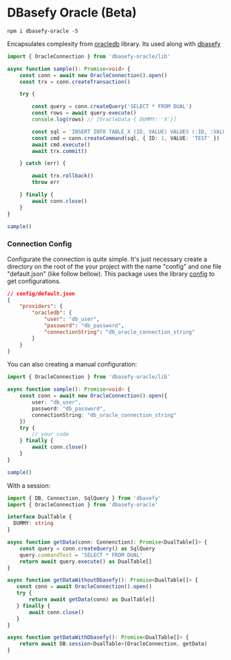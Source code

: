 # DBasefy Oracle (Beta)

````
npm i dbasefy-oracle -S
````

Encapsulates complexity from [oracledb](https://github.com/oracle/node-oracledb/blob/master/doc/api.md) library. Its used along with [dbasefy](https://www.npmjs.com/package/dbasefy)

```typescript
import { OracleConnection } from 'dbasefy-oracle/lib'

async function sample(): Promise<void> {
    const conn = await new OracleConnection().open()
    const trx = conn.createTransaction()

    try {

        const query = conn.createQuery('SELECT * FROM DUAL')
        const rows = await query.execute()
        console.log(rows) // [OracleData { DUMMY: 'X'}]

        const sql = 'INSERT INTO TABLE_X (ID, VALUE) VALUES (:ID, :VALUE)'
        const cmd = conn.createCommand(sql, { ID: 1, VALUE: 'TEST' })
        await cmd.execute()
        await trx.commit()

    } catch (err) {

        await trx.rollback()
        throw err

    } finally {
        await conn.close()
    }
}

sample()
```

### Connection Config

Configurate the connection is quite simple. It's just necessary create a directory on the root of the your project with the name "config" and one file "default.json" (like follow bellow). This package uses the library [config](https://www.npmjs.com/package/config) to get configurations.

```json
// config/default.json
{
    "providers": {
        "oracledb": {
            "user": "db_user",
            "password": "db_password",
            "connectionString": "db_oracle_connection_string"
        }
    }
}
```

You can also creating a manual configuration:

```typescript
import { OracleConnection } from 'dbasefy-oracle/lib'

async function sample(): Promise<void> {
    const conn = await new OracleConnection().open({
        user: "db_user",
        password: "db_password",
        connectionString: "db_oracle_connection_string"
    })
    try {
        // your code
    } finally {
        await conn.close()
    }
}

sample()
```

With a session:

```typescript
import { DB, Connection, SqlQuery } from 'dbasefy'
import { OracleConnection } from 'dbasefy-oracle'

interface DualTable {
  DUMMY: string
}

async function getData(conn: Connenction): Promise<DualTable[]> {
    const query = conn.createQuery() as SqlQuery
    query.commandText = 'SELECT * FROM DUAL'
    return await query.execute() as DualTable[]
}

async function getDataWithoutDbasefy(): Promise<DualTable[]> {
   const conn = await OracleConnection().open()
   try {
       return await getData(conn) as DualTable[]
   } finally {
       await conn.close()
   }
}

async function getDataWithDbasefy(): Promise<DualTable[]> {
    return await DB.session<DualTable>(OracleConnection, getData)
}
```
